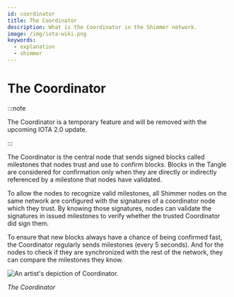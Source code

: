 ```yaml
---
id: coordinator
title: The Coordinator
description: What is the Coordinator in the Shimmer network.
image: /img/iota-wiki.png
keywords:
  - explanation
  - shimmer
---
```


# The Coordinator

:::note

The Coordinator is a temporary feature and will be removed with the upcoming IOTA 2.0 update.

:::

The Coordinator is the central node that sends signed blocks called milestones that nodes trust and use to confirm blocks. Blocks in the Tangle are considered for confirmation only when they are directly or indirectly referenced by a milestone that nodes have validated.

To allow the nodes to recognize valid milestones, all Shimmer nodes on the same network are configured with the signatures of a coordinator node which they trust. By knowing those signatures, nodes can validate the signatures in issued milestones to verify whether the trusted Coordinator did sign them.

To ensure that new blocks always have a chance of being confirmed fast, the Coordinator regularly sends milestones (every 5 seconds). And for the nodes to check if they are synchronized with the rest of the network, they can compare the milestones they know.

![An artist's depiction of Coordinator.](/img/learn/milestones.gif 'Click to see the full-sized image.')

_The Coordinator_
